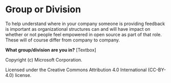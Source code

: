 # Group or Division
To help understand where in your company someone is providing feedback is important as organizational structures can and will have impact on whether or not people feel empowered in open source as part of that role.
These will of course differ from company to company.

**What group/division are you in?**
[Textbox]



Copyright (c) Microsoft Corporation.

Licensed under the Creative Commons Attribution 4.0 International (CC-BY-4.0) license.